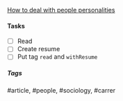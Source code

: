 [How to deal with people personalities](https://www.howtodeal.dev/)

#### Tasks
- [ ] Read
- [ ] Create resume
- [ ] Put tag `read` and `withResume`

##### Tags
#article, #people, #sociology, #carrer
